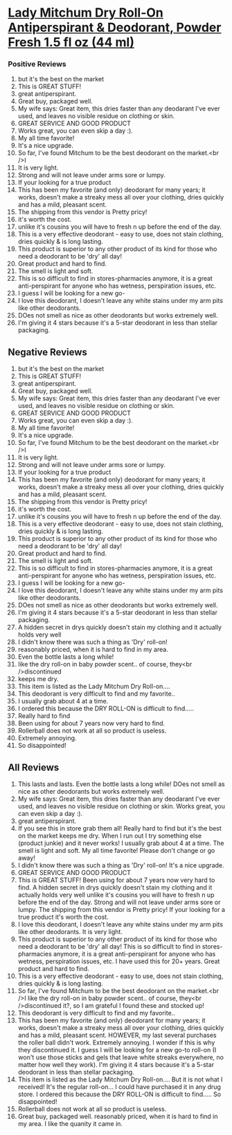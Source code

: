 # [Lady Mitchum Dry Roll-On Antiperspirant &amp; Deodorant, Powder Fresh 1.5 fl oz (44 ml)](https://products.checkmycream.com/products/Lady-Mitchum-Dry-Roll-On-Antiperspirant-and-Deodorant-Powder-Fresh-1.5-fl-oz-(44-ml).html)

### Positive Reviews

<ol>
      <li>but it&#x27;s the best on the market</li>
      <li>This is GREAT STUFF!</li>
      <li>great antiperspirant.</li>
      <li>Great buy, packaged well.</li>
      <li>My wife says: Great item, this dries faster than any deodarant I&#x27;ve ever used, and leaves no visible residue on clothing or skin.</li>
      <li>GREAT SERVICE AND GOOD PRODUCT</li>
      <li>Works great, you can even skip a day :).</li>
      <li>My all time favorite!</li>
      <li>It&#x27;s a nice upgrade.</li>
      <li>So far, I&#x27;ve found Mitchum to be the best deodorant on the market.&lt;br /&gt;I</li>
      <li>It is very light.</li>
      <li>Strong and will not leave under arms sore or lumpy.  </li>
      <li>If your looking for a true product</li>
      <li>This has been my favorite (and only) deodorant for many years; it works, doesn&#x27;t make a streaky mess all over your clothing, dries quickly and has a mild, pleasant scent.  </li>
      <li>The shipping from this vendor is Pretty pricy!  </li>
      <li>it&#x27;s worth the cost.</li>
      <li>unlike it&#x27;s cousins you will have to fresh n up before the end of the day.  </li>
      <li>This is a very effective deodorant - easy to use, does not stain clothing, dries quickly &amp; is long lasting.</li>
      <li>This product is superior to any other product of its kind for those who need a deodorant to be &#x27;dry&#x27; all day!  </li>
      <li>Great product and hard to find.</li>
      <li>The smell is light and soft.</li>
      <li>This is so difficult to find in stores-pharmacies anymore, it is a great anti-perspirant for anyone who has wetness, perspiration issues, etc.  </li>
      <li>I guess I will be looking for a new go-</li>
      <li>I love this deodorant, I doesn&#x27;t leave any white stains under my arm pits like other deodorants.</li>
      <li>DOes not smell as nice as other deodorants but works extremely well.</li>
      <li>I&#x27;m giving it 4 stars because it&#x27;s a 5-star deodorant in less than stellar packaging.</li>
</ol>


<h2>Negative Reviews</h2>
<ol>
<li> but it&#x27;s the best on the market</li>
<li> This is GREAT STUFF!</li>
<li> great antiperspirant.</li>
<li> Great buy, packaged well.</li>
<li> My wife says: Great item, this dries faster than any deodarant I&#x27;ve ever used, and leaves no visible residue on clothing or skin.</li>
<li> GREAT SERVICE AND GOOD PRODUCT</li>
<li> Works great, you can even skip a day :).</li>
<li> My all time favorite!</li>
<li> It&#x27;s a nice upgrade.</li>
<li> So far, I&#x27;ve found Mitchum to be the best deodorant on the market.&lt;br /&gt;I</li>
<li> It is very light.</li>
<li> Strong and will not leave under arms sore or lumpy.  </li>
<li> If your looking for a true product</li>
<li> This has been my favorite (and only) deodorant for many years; it works, doesn&#x27;t make a streaky mess all over your clothing, dries quickly and has a mild, pleasant scent.  </li>
<li> The shipping from this vendor is Pretty pricy!  </li>
<li> it&#x27;s worth the cost.</li>
<li> unlike it&#x27;s cousins you will have to fresh n up before the end of the day.  </li>
<li> This is a very effective deodorant - easy to use, does not stain clothing, dries quickly &amp; is long lasting.</li>
<li> This product is superior to any other product of its kind for those who need a deodorant to be &#x27;dry&#x27; all day!  </li>
<li> Great product and hard to find.</li>
<li> The smell is light and soft.</li>
<li> This is so difficult to find in stores-pharmacies anymore, it is a great anti-perspirant for anyone who has wetness, perspiration issues, etc.  </li>
<li> I guess I will be looking for a new go-</li>
<li> I love this deodorant, I doesn&#x27;t leave any white stains under my arm pits like other deodorants.</li>
<li> DOes not smell as nice as other deodorants but works extremely well.</li>
<li> I&#x27;m giving it 4 stars because it&#x27;s a 5-star deodorant in less than stellar packaging.</li>
<li> A hidden secret in drys quickly doesn&#x27;t stain my clothing and it actually holds very well</li>
<li> I didn&#x27;t know there was such a thing as &#x27;Dry&#x27; roll-on!  </li>
<li> reasonably priced, when it is hard to find in my area.</li>
<li> Even the bottle lasts a long while!  </li>
<li> like the dry roll-on in baby powder scent.. of course, they&lt;br /&gt;discontinued</li>
<li> keeps me dry.</li>
<li> This item is listed as the Lady Mitchum Dry Roll-on....</li>
<li> This deodorant is very difficult to find and my favorite..</li>
<li> I usually grab about 4 at a time.</li>
<li> I ordered this because the DRY ROLL-ON is difficult to find.....</li>
<li> Really hard to find</li>
<li> Been using for about 7 years now very hard to find.  </li>
<li> Rollerball does not work at all so product is useless.</li>
<li> Extremely annoying.  </li>
<li> So disappointed!</li>
</ol>

<h2>All Reviews</h2>

<ol>
    <li> This lasts and lasts.  Even the bottle lasts a long while!  DOes not smell as nice as other deodorants but works extremely well.</li>
    <li> My wife says: Great item, this dries faster than any deodarant I&#x27;ve ever used, and leaves no visible residue on clothing or skin. Works great, you can even skip a day :).</li>
    <li> great antiperspirant.</li>
    <li> If you see this in store grab them all! Really hard to find but it&#x27;s the best on the market keeps me dry. When I run out I try something else (product junkie) and it never works! I usually grab about 4 at a time. The smell is light and soft. My all time favorite! Please don&#x27;t change or go away!</li>
    <li> I didn&#x27;t know there was such a thing as &#x27;Dry&#x27; roll-on!  It&#x27;s a nice upgrade.</li>
    <li> GREAT SERVICE AND GOOD PRODUCT</li>
    <li> This is GREAT STUFF! Been using for about 7 years now very hard to find.  A hidden secret in drys quickly doesn&#x27;t stain my clothing and it actually holds very well unlike it&#x27;s cousins you will have to fresh n up before the end of the day.  Strong and will not leave under arms sore or lumpy.  The shipping from this vendor is Pretty pricy!  If your looking for a true product it&#x27;s worth the cost.</li>
    <li> I love this deodorant, I doesn&#x27;t leave any white stains under my arm pits like other deodorants. It is very light.</li>
    <li> This product is superior to any other product of its kind for those who need a deodorant to be &#x27;dry&#x27; all day!  This is so difficult to find in stores-pharmacies anymore, it is a great anti-perspirant for anyone who has wetness, perspiration issues, etc.  I have used this for 20+ years.  Great product and hard to find.</li>
    <li> This is a very effective deodorant - easy to use, does not stain clothing, dries quickly &amp; is long lasting.</li>
    <li> So far, I&#x27;ve found Mitchum to be the best deodorant on the market.&lt;br /&gt;I like the dry roll-on in baby powder scent.. of course, they&lt;br /&gt;discontinued it?, so I am grateful I found these and stocked up!</li>
    <li> This deodorant is very difficult to find and my favorite..</li>
    <li> This has been my favorite (and only) deodorant for many years; it works, doesn&#x27;t make a streaky mess all over your clothing, dries quickly and has a mild, pleasant scent.  HOWEVER, my last several purchases the roller ball didn&#x27;t work.  Extremely annoying.  I wonder if this is why they discontinued it.  I guess I will be looking for a new go-to roll-on (I won&#x27;t use those sticks and gels that leave white streaks everywhere, no matter how well they work).  I&#x27;m giving it 4 stars because it&#x27;s a 5-star deodorant in less than stellar packaging.</li>
    <li> This item is listed as the Lady Mitchum Dry Roll-on.... But it is not what I received!  It&#x27;s the regular roll-on... I could have purchased it in any drug store.  I ordered this because the DRY ROLL-ON is difficult to find..... So disappointed!</li>
    <li> Rollerball does not work at all so product is useless.</li>
    <li> Great buy, packaged well. reasonably priced, when it is hard to find in my area. I like the quanity it came in.</li>
</ol>




